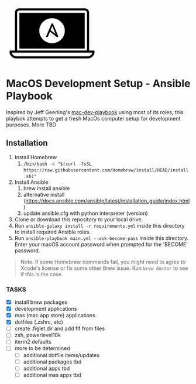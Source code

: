 <img src="https://raw.githubusercontent.com/MacCracken/macos-development-setup/main/files/Mac-Dev-Playbook-Logo.png" width="250" height="156" alt="Mac Dev Playbook Logo" />

# MacOS Development Setup - Ansible Playbook

Inspired by Jeff Geerling's [mac-dev-playbook](https://github.com/geerlingguy/mac-dev-playbook/tree/master) using most of its roles, this playbok attempts to get a fresh MacOs computer setup for development purposes. More TBD

## Installation

  1. Install Homebrew
      1. `/bin/bash -c "$(curl -fsSL https://raw.githubusercontent.com/Homebrew/install/HEAD/install.sh)"`
  2. Install Ansible
      1. brew install ansible
      2. alternative install (https://docs.ansible.com/ansible/latest/installation_guide/index.html)
      3. update ansible.cfg with python interpreter (version)
  3. Clone or download this repository to your local drive.
  4. Run `ansible-galaxy install -r requirements.yml` inside this directory to install required Ansible roles.
  5. Run `ansible-playbook main.yml --ask-become-pass` inside this directory. Enter your macOS account password when prompted for the 'BECOME' password.

> Note: If some Homebrew commands fail, you might need to agree to Xcode's license or fix some other Brew issue. Run `brew doctor` to see if this is the case.

### TASKS

- [X] install brew packages
- [X] development applications
- [X] mas (mac app store) applications
- [X] dotfiles (.zshrc, etc)
- [ ] create .figlet dir and add flf from files
- [ ] zsh, powerlevel10k
- [ ] iterm2 defaults
- [ ] more to be determined
  - [ ] additional dotfile items/updates
  - [ ] additional packages tbd
  - [ ] additional apps tbd
  - [ ] additional mas apps tbd
